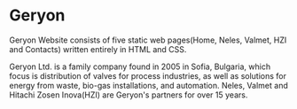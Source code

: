 # Geryon
Geryon Website consists of five static web pages(Home, Neles, Valmet, HZI and Contacts) written entirely in HTML and CSS.

Geryon Ltd. is a family company found in 2005 in Sofia, Bulgaria, which focus is distribution of valves for process industries, as well as solutions for energy from waste, bio-gas installations, and automation.
Neles, Valmet and Hitachi Zosen Inova(HZI) are Geryon's partners for over 15 years.